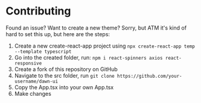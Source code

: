 # Contributing

Found an issue? Want to create a new theme?
Sorry, but ATM it's kind of hard to set this up, but here are the steps:

1. Create a new create-react-app project using `npx create-react-app temp --template typescript`
2. Go into the created folder, run: `npm i react-spinners axios react-responsive`
3. Create a fork of this repository on GitHub
4. Navigate to the src folder, run `git clone https://github.com/your-username/dawn-ui`
5. Copy the App.tsx into your own App.tsx
6. Make changes
